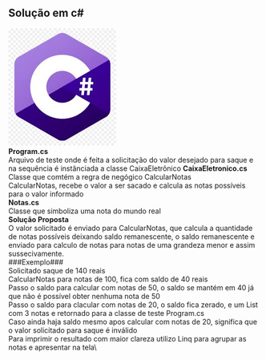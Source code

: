 ## Solução em c#
![Csharp](https://raw.githubusercontent.com/ricardovicentini/Algoritmos/master/c%23.jpg)\
**Program.cs**\
Arquivo de teste onde é feita a solicitação do valor desejado para saque e na sequência é instânciada a classe CaixaEletrônico
**CaixaEletronico.cs**\
Classe que comtém a regra de negógico CalcularNotas\
CalcularNotas, recebe o valor a ser sacado e calcula as notas possíveis para o valor informado\
**Notas.cs**\
Classe que simboliza uma nota do mundo real\
**Solução Proposta**\
O valor solicitado é enviado para CalcularNotas, que calcula a quantidade de notas possíveis deixando saldo remanescente, o saldo remanescente e enviado para calculo de notas para notas de uma grandeza menor e assim sussecivamente.\
###Exemplo###\
Solicitado saque de 140 reais\
CalcularNotas para notas de 100, fica com saldo de 40 reais\
Passo o saldo para calcular com notas de 50, o saldo se mantém em 40 já que não é possível obter nenhuma nota de 50\
Passo o saldo para clacular com notas de 20, o saldo fica zerado, e um List com 3 notas e retornado para a classe de teste Program.cs\
Caso ainda haja saldo mesmo apos calcular com notas de 20, significa que o valor solicitado para saque é inválido\
Para imprimir o resultado com maior clareza utilizo Linq para agrupar as notas e apresentar na tela\
